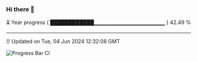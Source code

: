 ### Hi there 👋

⏳ Year progress { ████████████▁▁▁▁▁▁▁▁▁▁▁▁▁▁▁▁▁▁ } 42.49 %

---

⏰ Updated on Tue, 04 Jun 2024 12:32:08 GMT

![Progress Bar CI](https://github.com/liununu/liununu/workflows/Progress%20Bar%20CI/badge.svg)
